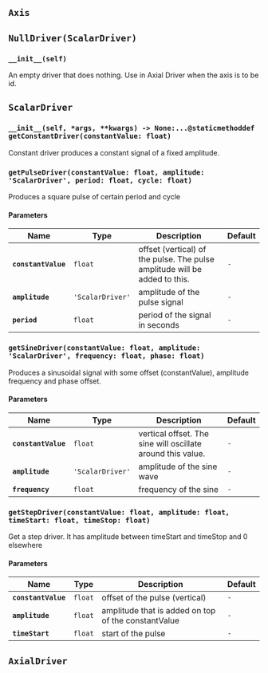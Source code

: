 ## `Axis`

## `NullDriver(ScalarDriver)`

### `__init__(self)`

An empty driver that does nothing. Use in Axial Driver when
the axis is to be id.

## `ScalarDriver`

### `__init__(self, *args, **kwargs) -> None:...@staticmethoddef getConstantDriver(constantValue: float)`

Constant driver produces a constant signal of a fixed amplitude.

### `getPulseDriver(constantValue: float, amplitude: 'ScalarDriver', period: float, cycle: float)`

Produces a square pulse of certain period and cycle

#### **Parameters**

| Name                | Type             | Description                                                                | Default |
| ------------------- | ---------------- | -------------------------------------------------------------------------- | ------- |
| **`constantValue`** | `float`          | offset (vertical) of the pulse. The pulse amplitude will be added to this. | `-`     |
| **`amplitude`**     | `'ScalarDriver'` | amplitude of the pulse signal                                              | `-`     |
| **`period`**        | `float`          | period of the signal in seconds                                            | `-`     |

### `getSineDriver(constantValue: float, amplitude: 'ScalarDriver', frequency: float, phase: float)`

Produces a sinusoidal signal with some offset (constantValue), amplitude frequency and phase offset.

#### **Parameters**

| Name                | Type             | Description                                                 | Default |
| ------------------- | ---------------- | ----------------------------------------------------------- | ------- |
| **`constantValue`** | `float`          | vertical offset. The sine will oscillate around this value. | `-`     |
| **`amplitude`**     | `'ScalarDriver'` | amplitude of the sine wave                                  | `-`     |
| **`frequency`**     | `float`          | frequency of the sine                                       | `-`     |

### `getStepDriver(constantValue: float, amplitude: float, timeStart: float, timeStop: float)`

Get a step driver. It has amplitude between timeStart and timeStop and 0 elsewhere

#### **Parameters**

| Name                | Type    | Description                                         | Default |
| ------------------- | ------- | --------------------------------------------------- | ------- |
| **`constantValue`** | `float` | offset of the pulse (vertical)                      | `-`     |
| **`amplitude`**     | `float` | amplitude that is added on top of the constantValue | `-`     |
| **`timeStart`**     | `float` | start of the pulse                                  | `-`     |

## `AxialDriver`
